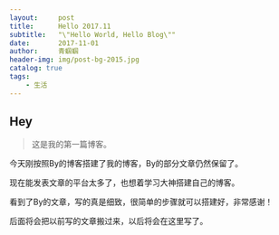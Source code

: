 ```yaml
---
layout:     post
title:      Hello 2017.11
subtitle:   "\"Hello World, Hello Blog\""
date:       2017-11-01
author:     青蝈蝈
header-img: img/post-bg-2015.jpg
catalog: true
tags:
    - 生活
---
```


## Hey
>这是我的第一篇博客。

今天刚按照By的博客搭建了我的博客，By的部分文章仍然保留了。

现在能发表文章的平台太多了，也想着学习大神搭建自己的博客。

看到了By的文章，写的真是细致，很简单的步骤就可以搭建好，非常感谢！

后面将会把以前写的文章搬过来，以后将会在这里写了。
